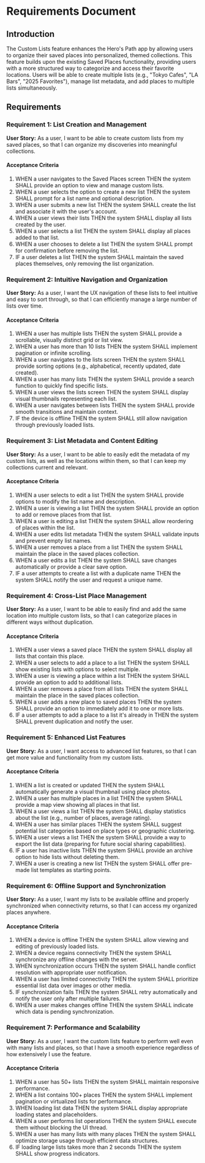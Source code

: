 # Requirements Document

## Introduction

The Custom Lists feature enhances the Hero's Path app by allowing users to organize their saved places into personalized, themed collections. This feature builds upon the existing Saved Places functionality, providing users with a more structured way to categorize and access their favorite locations. Users will be able to create multiple lists (e.g., "Tokyo Cafes", "LA Bars", "2025 Favorites"), manage list metadata, and add places to multiple lists simultaneously.

## Requirements

### Requirement 1: List Creation and Management

**User Story:** As a user, I want to be able to create custom lists from my saved places, so that I can organize my discoveries into meaningful collections.

#### Acceptance Criteria

1. WHEN a user navigates to the Saved Places screen THEN the system SHALL provide an option to view and manage custom lists.
2. WHEN a user selects the option to create a new list THEN the system SHALL prompt for a list name and optional description.
3. WHEN a user submits a new list THEN the system SHALL create the list and associate it with the user's account.
4. WHEN a user views their lists THEN the system SHALL display all lists created by the user.
5. WHEN a user selects a list THEN the system SHALL display all places added to that list.
6. WHEN a user chooses to delete a list THEN the system SHALL prompt for confirmation before removing the list.
7. IF a user deletes a list THEN the system SHALL maintain the saved places themselves, only removing the list organization.

### Requirement 2: Intuitive Navigation and Organization

**User Story:** As a user, I want the UX navigation of these lists to feel intuitive and easy to sort through, so that I can efficiently manage a large number of lists over time.

#### Acceptance Criteria

1. WHEN a user has multiple lists THEN the system SHALL provide a scrollable, visually distinct grid or list view.
2. WHEN a user has more than 10 lists THEN the system SHALL implement pagination or infinite scrolling.
3. WHEN a user navigates to the lists screen THEN the system SHALL provide sorting options (e.g., alphabetical, recently updated, date created).
4. WHEN a user has many lists THEN the system SHALL provide a search function to quickly find specific lists.
5. WHEN a user views the lists screen THEN the system SHALL display visual thumbnails representing each list.
6. WHEN a user navigates between lists THEN the system SHALL provide smooth transitions and maintain context.
7. IF the device is offline THEN the system SHALL still allow navigation through previously loaded lists.

### Requirement 3: List Metadata and Content Editing

**User Story:** As a user, I want to be able to easily edit the metadata of my custom lists, as well as the locations within them, so that I can keep my collections current and relevant.

#### Acceptance Criteria

1. WHEN a user selects to edit a list THEN the system SHALL provide options to modify the list name and description.
2. WHEN a user is viewing a list THEN the system SHALL provide an option to add or remove places from that list.
3. WHEN a user is editing a list THEN the system SHALL allow reordering of places within the list.
4. WHEN a user edits list metadata THEN the system SHALL validate inputs and prevent empty list names.
5. WHEN a user removes a place from a list THEN the system SHALL maintain the place in the saved places collection.
6. WHEN a user edits a list THEN the system SHALL save changes automatically or provide a clear save option.
7. IF a user attempts to create a list with a duplicate name THEN the system SHALL notify the user and request a unique name.

### Requirement 4: Cross-List Place Management

**User Story:** As a user, I want to be able to easily find and add the same location into multiple custom lists, so that I can categorize places in different ways without duplication.

#### Acceptance Criteria

1. WHEN a user views a saved place THEN the system SHALL display all lists that contain this place.
2. WHEN a user selects to add a place to a list THEN the system SHALL show existing lists with options to select multiple.
3. WHEN a user is viewing a place within a list THEN the system SHALL provide an option to add to additional lists.
4. WHEN a user removes a place from all lists THEN the system SHALL maintain the place in the saved places collection.
5. WHEN a user adds a new place to saved places THEN the system SHALL provide an option to immediately add it to one or more lists.
6. IF a user attempts to add a place to a list it's already in THEN the system SHALL prevent duplication and notify the user.

### Requirement 5: Enhanced List Features

**User Story:** As a user, I want access to advanced list features, so that I can get more value and functionality from my custom lists.

#### Acceptance Criteria

1. WHEN a list is created or updated THEN the system SHALL automatically generate a visual thumbnail using place photos.
2. WHEN a user has multiple places in a list THEN the system SHALL provide a map view showing all places in that list.
3. WHEN a user views a list THEN the system SHALL display statistics about the list (e.g., number of places, average rating).
4. WHEN a user has similar places THEN the system SHALL suggest potential list categories based on place types or geographic clustering.
5. WHEN a user views a list THEN the system SHALL provide a way to export the list data (preparing for future social sharing capabilities).
6. IF a user has inactive lists THEN the system SHALL provide an archive option to hide lists without deleting them.
7. WHEN a user is creating a new list THEN the system SHALL offer pre-made list templates as starting points.

### Requirement 6: Offline Support and Synchronization

**User Story:** As a user, I want my lists to be available offline and properly synchronized when connectivity returns, so that I can access my organized places anywhere.

#### Acceptance Criteria

1. WHEN a device is offline THEN the system SHALL allow viewing and editing of previously loaded lists.
2. WHEN a device regains connectivity THEN the system SHALL synchronize any offline changes with the server.
3. WHEN synchronization occurs THEN the system SHALL handle conflict resolution with appropriate user notification.
4. WHEN a user has limited connectivity THEN the system SHALL prioritize essential list data over images or other media.
5. IF synchronization fails THEN the system SHALL retry automatically and notify the user only after multiple failures.
6. WHEN a user makes changes offline THEN the system SHALL indicate which data is pending synchronization.

### Requirement 7: Performance and Scalability

**User Story:** As a user, I want the custom lists feature to perform well even with many lists and places, so that I have a smooth experience regardless of how extensively I use the feature.

#### Acceptance Criteria

1. WHEN a user has 50+ lists THEN the system SHALL maintain responsive performance.
2. WHEN a list contains 100+ places THEN the system SHALL implement pagination or virtualized lists for performance.
3. WHEN loading list data THEN the system SHALL display appropriate loading states and placeholders.
4. WHEN a user performs list operations THEN the system SHALL execute them without blocking the UI thread.
5. WHEN a user has many lists with many places THEN the system SHALL optimize storage usage through efficient data structures.
6. IF loading large lists takes more than 2 seconds THEN the system SHALL show progress indicators.